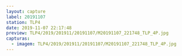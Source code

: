 ```yaml
---
layout: capture
label: 20191107
station: TLP4
date: 2019-11-07 22:17:48
preview: TLP4/2019/201911/20191107/M20191107_221748_TLP_4P.jpg
capturas:
  - imagem: TLP4/2019/201911/20191107/M20191107_221748_TLP_4P.jpg
---
```

